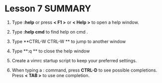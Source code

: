 # Lesson 7 SUMMARY

1. Type  **:help**  or press **< F1 >** or **< Help >**  to open a help window.

2. Type  **:help cmd**  to find help on  cmd .

3. Type  **CTRL-W CTRL-W ** to jump to another window

4. Type  **:q ** to close the help window

5. Create a vimrc startup script to keep your preferred settings.

6. When typing a  :  command, press **CTRL-D** to see possible completions. Press **< TAB >** to use one completion.

